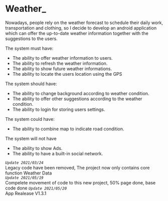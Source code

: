 # Weather_
Nowadays, people rely on the weather forecast to schedule their daily work, transportation and clothing, so I decide to develop an android application which can offer the up-to-date weather information together with the suggestions to the users.  

The system must have:  
+ The ability to offer weather information to users.
+ The ability to refresh the weather information.
+ The ability to show future weather informations.
+ The ability to locate the users location using the GPS

The system should have:  
+ The ability to change background according to weather condition.
+ The ability to offer other suggestions according to the weather condition.
+ The ability to login for storing users settings.

The system could have:  
+ The ability to combine map to indicate road condition.  

The system will not have  
+ The ability to show Ads.
+ The ability to have a built-in social network.  
   
_`Update 2021/03/24`_  
Legacy code have been removed, The project now only contains core function Weather Data  
_`Update 2021/05/19`_  
Compelete movement of code to this new project, 50% page done, base code done
_`Update 2021/05/20`_  
App Realease V1.3.1
